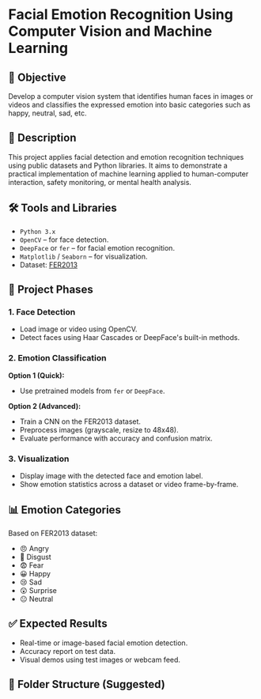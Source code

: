 # Facial Emotion Recognition Using Computer Vision and Machine Learning

## 🎯 Objective
Develop a computer vision system that identifies human faces in images or videos and classifies the expressed emotion into basic categories such as happy, neutral, sad, etc.

## 🧠 Description
This project applies facial detection and emotion recognition techniques using public datasets and Python libraries. It aims to demonstrate a practical implementation of machine learning applied to human-computer interaction, safety monitoring, or mental health analysis.

## 🛠️ Tools and Libraries
- `Python 3.x`
- `OpenCV` – for face detection.
- `DeepFace` or `fer` – for facial emotion recognition.
- `Matplotlib` / `Seaborn` – for visualization.
- Dataset: [FER2013](https://www.kaggle.com/c/challenges-in-representation-learning-facial-expression-recognition-challenge/data)

## 🧪 Project Phases

### 1. Face Detection
- Load image or video using OpenCV.
- Detect faces using Haar Cascades or DeepFace's built-in methods.

### 2. Emotion Classification
**Option 1 (Quick):**
- Use pretrained models from `fer` or `DeepFace`.

**Option 2 (Advanced):**
- Train a CNN on the FER2013 dataset.
- Preprocess images (grayscale, resize to 48x48).
- Evaluate performance with accuracy and confusion matrix.

### 3. Visualization
- Display image with the detected face and emotion label.
- Show emotion statistics across a dataset or video frame-by-frame.

## 📊 Emotion Categories
Based on FER2013 dataset:
- 😠 Angry  
- 🤢 Disgust  
- 😨 Fear  
- 😀 Happy  
- 😢 Sad  
- 😲 Surprise  
- 😐 Neutral

## ✅ Expected Results
- Real-time or image-based facial emotion detection.
- Accuracy report on test data.
- Visual demos using test images or webcam feed.

## 📁 Folder Structure (Suggested)

